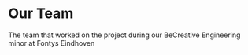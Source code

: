 <script setup>
import { VPTeamMembers } from 'vitepress/theme'
import corne from '../../assets/corne.png'
import defaultPic from '../../assets/default.jpg'
import daan from '../../assets/daan.jpeg'
import laurens from '../../assets/laurens.jpeg'
import rane from '../../assets/rane.jpeg'

const members = [
  {
    avatar: 'https://avatars.githubusercontent.com/u/19239207?v=4',
    name: 'Floris van Zeeland',
    title: 'Team Lead & Developer',
    links: [
      { icon: 'github', link: 'https://github.com/nagsterFVZ' },
      { icon: 'linkedin', link: 'https://www.linkedin.com/in/florisvz/' }
    ]
  },
  {
    avatar: corne,
    name: 'Corné de Beer',
    title: 'Electronics & Power Delivery',
    links: [
      { icon: 'linkedin', link: 'https://www.linkedin.com/in/corn%C3%A9-de-beer/' }
    ]
  },
  {
    avatar: daan,
    name: 'Daan van de Ven',
    title: 'Differential & Manufacturing',
    links: [
      { icon: 'linkedin', link: 'https://www.linkedin.com/in/daanvandevennl/' }
    ]
  },
  {
    avatar: defaultPic,
    name: 'Michael Vingerhoets',
    title: 'Computer Vission & Electronics',
    links: [
      { icon: 'linkedin', link: 'https://www.linkedin.com/in/michael-vingerhoets-60b9321ab/' }
    ]
  },
  {
    avatar: defaultPic,
    name: 'Tom Leeuwen',
    title: 'Chassis & Modelling',
    // links: [
    //   { icon: 'linkedin', link: 'https://www.linkedin.com/in/corn%C3%A9-de-beer/' }
    // ]
  },
  {
    avatar: rane,
    name: 'Rane van de Pas',
    title: 'Chassis & Modelling',
    links: [
      { icon: 'linkedin', link: 'https://www.linkedin.com/in/rane-van-de-pas-a1aa75188/' }
    ]
  },
  {
    avatar: laurens,
    name: 'Laurens Nauta',
    title: 'Suspension & Chassis',
    links: [
      { icon: 'linkedin', link: 'https://www.linkedin.com/in/laurens-nauta-6024591a3/' }
    ]
  },
]
</script>

# Our Team

The team that worked on the project during our BeCreative Engineering minor at Fontys Eindhoven

<VPTeamMembers size="small" :members="members" />